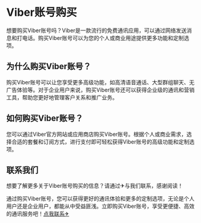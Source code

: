 # Viber账号购买

想要购买Viber账号吗？Viber是一款流行的免费通讯应用，可以通过网络发送消息和打电话。购买Viber账号可以为您的个人或商业用途提供更多功能和定制选项。

## 为什么购买Viber账号？

购买Viber账号可以让您享受更多高级功能，如高清语音通话、大型群组聊天、无广告体验等。对于企业用户来说，购买Viber账号还可以获得企业级的通讯和营销工具，帮助您更好地管理客户关系和推广业务。

## 如何购买Viber账号？

您可以通过Viber官方网站或应用商店购买Viber账号。根据个人或商业需求，选择合适的套餐和订阅方式，进行支付即可轻松获得Viber账号的高级功能和定制选项。

## 联系我们

想要了解更多关于Viber账号购买的信息？请通过✈与我们联系，感谢阅读！

通过购买Viber账号，您可以获得更好的通讯体验和更多的定制选项，无论是个人用户还是企业用户，都能从中受益匪浅。立即购买Viber账号，享受更便捷、高效的通讯服务吧！[点我联系✈](https://news.G208.com)